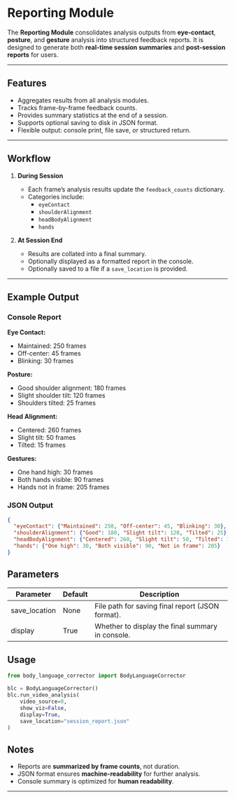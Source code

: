 # Reporting Module

The **Reporting Module** consolidates analysis outputs from **eye-contact**, **posture**, and **gesture** analysis into structured feedback reports. It is designed to generate both **real-time session summaries** and **post-session reports** for users.

---

## Features
- Aggregates results from all analysis modules.  
- Tracks frame-by-frame feedback counts.  
- Provides summary statistics at the end of a session.  
- Supports optional saving to disk in JSON format.  
- Flexible output: console print, file save, or structured return.

---

## Workflow

1. **During Session**  
   - Each frame’s analysis results update the `feedback_counts` dictionary.  
   - Categories include:  
     - `eyeContact`  
     - `shoulderAlignment`  
     - `headBodyAlignment`  
     - `hands`  

2. **At Session End**  
   - Results are collated into a final summary.  
   - Optionally displayed as a formatted report in the console.  
   - Optionally saved to a file if a `save_location` is provided.

---

## Example Output

### Console Report

**Eye Contact:**
- Maintained: 250 frames  
- Off-center: 45 frames  
- Blinking: 30 frames  

**Posture:**
- Good shoulder alignment: 180 frames  
- Slight shoulder tilt: 120 frames  
- Shoulders tilted: 25 frames  

**Head Alignment:**
- Centered: 260 frames  
- Slight tilt: 50 frames  
- Tilted: 15 frames  

**Gestures:**
- One hand high: 30 frames  
- Both hands visible: 90 frames  
- Hands not in frame: 205 frames  

### JSON Output
```json
{
  "eyeContact": {"Maintained": 250, "Off-center": 45, "Blinking": 30},
  "shoulderAlignment": {"Good": 180, "Slight tilt": 120, "Tilted": 25},
  "headBodyAlignment": {"Centered": 260, "Slight tilt": 50, "Tilted": 15},
  "hands": {"One high": 30, "Both visible": 90, "Not in frame": 205}
}
```
## Parameters

| Parameter      | Default | Description                                         |
|----------------|---------|-----------------------------------------------------|
| save_location  | None    | File path for saving final report (JSON format).    |
| display        | True    | Whether to display the final summary in console.    |

## Usage

```python
from body_language_corrector import BodyLanguageCorrector

blc = BodyLanguageCorrector()
blc.run_video_analysis(
    video_source=0,
    show_viz=False,
    display=True,
    save_location="session_report.json"
)
```
## Notes

- Reports are **summarized by frame counts**, not duration.  
- JSON format ensures **machine-readability** for further analysis.  
- Console summary is optimized for **human readability**.  

---
